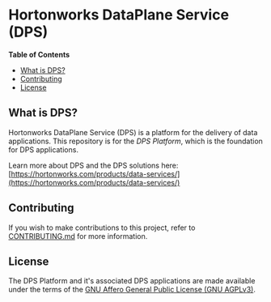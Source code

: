 # Hortonworks DataPlane Service (DPS)

**Table of Contents**

- [What is DPS?](#what-is-dps)
- [Contributing](#contributing)
- [License](#license)
 
## What is DPS?

Hortonworks DataPlane Service (DPS) is a platform for the delivery of data applications. This repository
is for the *DPS Platform*, which is the foundation for DPS applications.

Learn more about DPS and the DPS solutions here: [https://hortonworks.com/products/data-services/](https://hortonworks.com/products/data-services/)

## Contributing

If you wish to make contributions to this project, refer to [CONTRIBUTING.md](CONTRIBUTING.md) for more information.

## License

The DPS Platform and it's associated DPS applications are made available under the terms
of the [GNU Affero General Public License (GNU AGPLv3)](COPYING).
